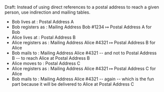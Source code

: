Draft: Instead of using direct references to a postal address to reach a given person, use indirection and mailing tables. 

- Bob lives at : Postal Address A
- Bob registers as : Mailing Address Bob #1234 ↦ Postal Address A for Bob
- Alice lives at : Postal Address B
- Alice registers as : Mailing Address Alice #4321 ↦ Postal Address B for Alice
- Bob mails to : Mailing Address Alice #4321 -- and not to Postal Address B -- to reach Alice at Postal Address B
- Alice moves to : Postal Address C
- Alice registers as : Mailing Address Alice #4321 ↦ Postal Address C for Alice
- Bob mails to : Mailing Address Alice #4321 -- again -- which is the fun part because it will be delivered to Alice at Postal Address C
